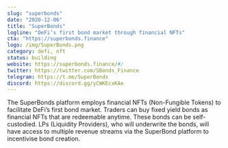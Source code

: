 ```yaml
---
slug: "superbonds"
date: "2020-12-06"
title: "SuperBonds"
logline: "DeFi’s first bond market through financial NFTs"
cta: "https://superbonds.finance"
logo: /img/SuperBonds.png
category: defi, nft
status: building
website: https://superbonds.finance/#/
twitter: https://twitter.com/SBonds_Finance
telegram: https://t.me/SuperBonds
discord: https://discord.gg/yCWKEcxKAe
---
```


The SuperBonds platform employs financial NFTs (Non-Fungible Tokens) to facilitate DeFi’s first bond market. 
Traders can buy fixed yield bonds as financial NFTs that are redeemable anytime. These bonds can be self-custodied. 
LPs (Liquidity Providers), who will underwrite the bonds, will have access to multiple revenue streams via the SuperBond 
platform to incentivise bond creation.
